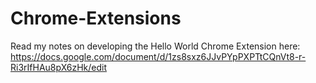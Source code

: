 # Chrome-Extensions

Read my notes on developing the Hello World Chrome Extension here:
https://docs.google.com/document/d/1zs8sxz6JJvPYpPXPTtCQnVt8-r-Ri3rIfHAu8pX6zHk/edit

